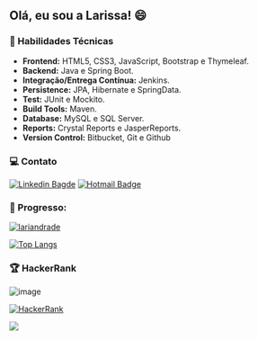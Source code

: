 ## Olá, eu sou a Larissa! :smile:

### 🔧 Habilidades Técnicas
- **Frontend:** HTML5, CSS3, JavaScript, Bootstrap e Thymeleaf.
- **Backend:** Java e Spring Boot.
- **Integração/Entrega Contínua:** Jenkins.
- **Persistence:** JPA, Hibernate e SpringData.
- **Test:** JUnit e Mockito.
- **Build Tools:** Maven.
- **Database:** MySQL e SQL Server.
- **Reports:** Crystal Reports e JasperReports.
- **Version Control:** Bitbucket, Git e Github



### 💻 Contato

[![Linkedin Bagde](https://img.shields.io/badge/LinkedIn-0077B5?style=for-the-badge&logo=linkedin&logoColor=white)](https://br.linkedin.com/in/larissa-sandrade)
[![Hotmail Badge](https://img.shields.io/badge/Email-0078D4?style=for-the-badge&&logo=microsoft-outlook&logoColor=white&link=mailto:larissa.sandrade@hotmail.com)](mailto:larissa.sandrade@hotmail.com)

### 🚀 Progresso:

[![lariandrade](https://github-readme-stats-sigma-five.vercel.app/api?username=lariandrade&show_icons=true&theme=default)](https://github.com/lariandrade/)

[![Top Langs](https://github-readme-stats-sigma-five.vercel.app/api/top-langs/?username=lariandrade&layout=compact)](https://github.com/lariandrade/)

### 🏆 HackerRank

![image](https://github.com/lariandrade/lariandrade/assets/44838761/151da86a-1dba-49be-9e3d-7d00b412b3db)


[![HackerRank](https://img.shields.io/badge/-Perfil-2EC866?style=for-the-badge&logo=HackerRank&logoColor=white)](https://www.hackerrank.com/larissa_sandrade)


![](https://komarev.com/ghpvc/?username=lariandrade&label=views)

